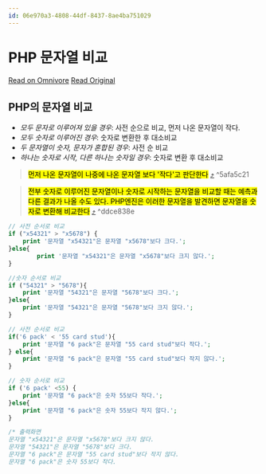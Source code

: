 ```yaml
---
id: 06e970a3-4808-44df-8437-8ae4ba751029
---
```


# PHP 문자열 비교

[Read on Omnivore](https://omnivore.app/me/php-18e0fbc2c2a)
[Read Original](https://shk1354.tistory.com/44)

## PHP의 문자열 비교

- *모두 문자로 이루어져 있을 경우*: 사전 순으로 비교, 먼저 나온 문자열이 작다.
- *모두 숫자로 이루어진 경우*: 숫자로 변환한 후 대소비교
- *두 문자열이 숫자, 문자가 혼합된 경우*: 사전 순 비교
- *하나는 숫자로 시작, 다른 하나는 숫자일 경우*: 숫자로 변환 후 대소비교

> <mark class="omni omni-yellow">먼저 나온 문자열이 나중에 나온 문자열 보다 '작다'고 판단한다</mark> [⤴️](https://omnivore.app/me/php-18e0fbc2c2a#5afa5c21-86f3-43db-ba52-c7f0e6c5f149)  ^5afa5c21

> <mark class="omni omni-yellow">전부 숫자로 이루어진 문자열이나 숫자로 시작하는 문자열을 비교할 때는 예측과 다른 결과가 나올 수도 있다. PHP엔진은 이러한 문자열을 발견하면 문자열을 숫자로 변환해 비교한다</mark> [⤴️](https://omnivore.app/me/php-18e0fbc2c2a#ddce838e-b92c-40c3-aa79-0562b8cf90a6)  ^ddce838e

```php
// 사전 순서로 비교
if ("x54321" > "x5678") {
	print '문자열 "x54321"은 문자열 "x5678"보다 크다.';
}else{
		print '문자열 "x54321"은 문자열 "x5678"보다 크지 않다.';
}

//숫자 순서로 비교
if ("54321" > "5678"){
	print '문자열 "54321"은 문자열 "5678"보다 크다.';
}else{
	print '문자열 "54321"은 문자열 "5678"보다 크지 않다.';
}

// 사전 순서로 비교
if('6 pack' < '55 card stud'){
	print '문자열 "6 pack"은 문자열 "55 card stud"보다 작다.';
} else{
	print '문자열 "6 pack"은 문자열 "55 card stud"보다 작지 않다.';
}

// 숫자 순서로 비교
if ('6 pack' <55) {
	print '문자열 "6 pack"은 숫자 55보다 작다.';
}else{
	print '문자열 "6 pack"은 숫자 55보다 작지 않다.';
}

/* 출력화면
문자열 "x54321"은 문자열 "x5678"보다 크지 않다.
문자열 "54321"은 문자열 "5678"보다 크다.
문자열 "6 pack"은 문자열 "55 card stud"보다 작지 않다.
문자열 "6 pack"은 숫자 55보다 작다.
```